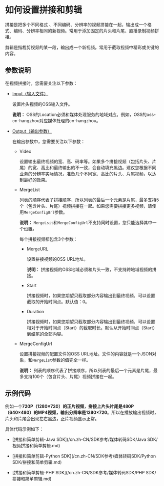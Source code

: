 # 如何设置拼接和剪辑

拼接是把多个不同格式 、不同编码、分辨率的视频拼接在一起，输出成一个格式、编码、分辨率相同的新视频。常用于添加固定的片头和片尾、直播录制视频拼接。

剪辑是指裁剪视频的某一段，输出成一个新视频。常用于截取视频中精彩或关键的内容。

## 参数说明

在视频拼接时，您需要关注以下参数：

-   [Input（输入文件）](/cn.zh-CN/API参考/附录/参数详情.md)

    设置片头视频的OSS输入文件。

    **说明：** OSS的Location必须和媒体处理服务的地域对应。例如，OSS的oss-cn-hangzhou对应媒体处理的cn-hangzhou。

-   [Output（输出参数）](/cn.zh-CN/API参考/附录/参数详情.md)

    在输出参数中，您需要关注以下参数：

    -   Video

        设置输出最终视频的宽、高、码率等。如果多个拼接视频（包括片头、片尾）的宽、高比和最终输出的不一致，会自动填充黑边。建议您根据不同业务的分辨率实际情况，准备几个不同宽、高比的片头、片尾视频，以达到最好的效果。

    -   MergeList

        列表的顺序代表了拼接顺序，所以列表的最后一个元素是片尾，最多支持5个（包含片头、片尾）视频拼接在一起。如果您需要拼接更多视频，请使用`MergeConfigUrl`参数。

        **说明：** `MergeLsit`和`MergeConfigUrl`不支持同时设置，您只能选择其中一个设置。

        每个拼接视频都包含3个参数：

        -   MergeURL

            设置拼接视频的OSS URL地址。

            **说明：** 拼接视频的OSS地域必须和片头一致，不支持跨地域视频的拼接。

        -   Start

            拼接视频时，如果您期望只截取部分内容输出到最终视频，可以设置截取的开始时间点。默认值：0。

        -   Duration

            拼接视频时，如果您期望只截取部分内容输出到最终视频，可以设置相对于开始时间点（Start）的截取时长。默认从开始时间点（Start）到结尾的全部内容。

    -   MergeConfigUrl

        设置拼接视频的配置文件的OSS URL地址。文件的内容就是一个JSON对象，和`MergeList`参数的值完全一样。

        **说明：** 列表的顺序代表了拼接顺序，所以列表的最后一个元素是片尾，最多支持100个（包含片头、片尾）视频拼接在一起。


## 示例代码

例如一个**720P（1280×720）**的正片视频，拼接上片头片尾是**480P（640×480）**的MP4视频，输出分辨率是**1280×720**。所以在播放输出视频时，片头和片尾会出现左右黑边，正片视频显示正常。

具体代码示例如下：

-   [拼接和简单剪辑-Java SDK](/cn.zh-CN/SDK参考/媒体转码SDK/Java SDK/视频拼接和简单剪辑.md)

-   [拼接和简单剪辑-Python SDK](/cn.zh-CN/SDK参考/媒体转码SDK/Python SDK/拼接和简单剪辑.md)

-   [拼接和简单剪辑-PHP SDK](/cn.zh-CN/SDK参考/媒体转码SDK/PHP SDK/拼接和简单剪辑.md)


